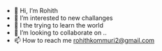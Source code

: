 - 👋 Hi, I’m Rohith
- 👀 I’m interested to new challanges
- 🌱 I the trying to learn the world
- 💞️ I’m looking to collaborate on ..
- 📫 How to reach me rohithkommuri2@gmail.com

<!---
kommurirohithkumar/kommurirohithkumar is a ✨ special ✨ repository because its `README.md` (this file) appears on your GitHub profile.
You can click the Preview link to take a look at your changes.
--->
